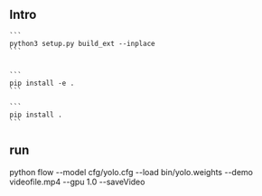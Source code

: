 ## Intro


    ```
    python3 setup.py build_ext --inplace
    ```


    ```
    pip install -e .
    ```

    ```
    pip install .
    ```

## run
python flow --model cfg/yolo.cfg --load bin/yolo.weights --demo videofile.mp4 --gpu 1.0 --saveVideo

